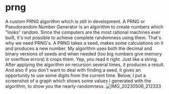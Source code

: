 # prng
A custom PRNG algorithm which is still in development.
A PRNG or Pseudorandom Number Generator is an algorithm to create numbers which "looks" random. Since the computers are the most rational machines ever built, it's not possible to achieve complete randomness using them. That's why we need PRNG's. A PRNG takes a seed, makes some calculations on it and produces a new number. My algorithm uses both the decimal and binary versions of seeds and when needed (too big numbers give memory or overflow errors) it crops them. Yep, you read it right. Just like a string. After applying the algorithm on recursion several times, it produces a result. And also if you don't want to deal with finding a seed, it gives an opportunity to use some digits from the current time. Below, I put a screenshot of a graph which shows some values I generated with the algorithm, to show you the nearly-randomness.
![IMG_20230506_212333](https://user-images.githubusercontent.com/98752107/236641200-8d39907f-4469-432f-be30-2cfad19f4b46.jpg)
